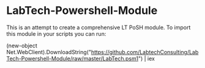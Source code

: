 # LabTech-Powershell-Module
This is an attempt to create a comprehensive LT PoSH module. 
To import this module in your scripts you can run:

(new-object Net.WebClient).DownloadString("https://github.com/LabtechConsulting/LabTech-Powershell-Module/raw/master/LabTech.psm1") | iex

